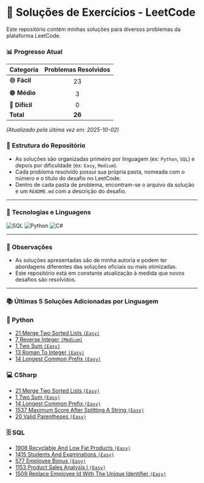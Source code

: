 # 🧩 Soluções de Exercícios - LeetCode

Este repositório contém minhas soluções para diversos problemas da plataforma LeetCode.

### 📊 Progresso Atual

| Categoria | Problemas Resolvidos |
| :--- | :---: |
| <g-emoji>🟢</g-emoji> **Fácil** | 23 |
| <g-emoji>🟠</g-emoji> **Médio** | 3 |
| <g-emoji>🔴</g-emoji> **Difícil** | 0 |
| **Total** | **26** |

*(Atualizado pela última vez em: 2025-10-02)*

### 📂 Estrutura do Repositório

-   As soluções são organizadas primeiro por linguagem (ex: `Python`, `SQL`) e depois por dificuldade (ex: `Easy`, `Medium`).
-   Cada problema resolvido possui sua própria pasta, nomeada com o número e o título do desafio no LeetCode.
-   Dentro de cada pasta de problema, encontram-se o arquivo da solução e um `README.md` com a descrição do desafio.

---

### 🚀 Tecnologias e Linguagens

![SQL](https://img.shields.io/badge/SQL-4479A1?style=for-the-badge&logo=mysql&logoColor=white)
![Python](https://img.shields.io/badge/Python-3776AB?style=for-the-badge&logo=python&logoColor=white)
![C#](https://img.shields.io/badge/C%23-239120?style=for-the-badge&logo=c-sharp&logoColor=white)

---

### 📝 Observações

-   As soluções apresentadas são de minha autoria e podem ter abordagens diferentes das soluções oficiais ou mais otimizadas.
-   Este repositório está em constante atualização à medida que novos desafios são resolvidos.

---

### 📚 Últimas 5 Soluções Adicionadas por Linguagem

### 🐍 Python
- [21 Merge Two Sorted Lists `(Easy)`](https://leetcode.com/problems/merge-two-sorted-lists)
- [7 Reverse Integer `(Medium)`](https://leetcode.com/problems/reverse-integer)
- [1 Two Sum `(Easy)`](https://leetcode.com/problems/two-sum)
- [13 Roman To Integer `(Easy)`](https://leetcode.com/problems/roman-to-integer)
- [14 Longest Common Prefix `(Easy)`](https://leetcode.com/problems/longest-common-prefix)

### 💻 CSharp
- [21 Merge Two Sorted Lists `(Easy)`](https://leetcode.com/problems/merge-two-sorted-lists)
- [1 Two Sum `(Easy)`](https://leetcode.com/problems/two-sum)
- [14 Longest Common Prefix `(Easy)`](https://leetcode.com/problems/longest-common-prefix)
- [1537 Maximum Score After Splitting A String `(Easy)`](https://leetcode.com/problems/maximum-score-after-splitting-a-string)
- [20 Valid Parentheses `(Easy)`](https://leetcode.com/problems/valid-parentheses)

### 🗄️ SQL
- [1908 Recyclable And Low Fat Products `(Easy)`](https://leetcode.com/problems/recyclable-and-low-fat-products)
- [1415 Students And Examinations `(Easy)`](https://leetcode.com/problems/students-and-examinations)
- [577 Employee Bonus `(Easy)`](https://leetcode.com/problems/employee-bonus)
- [1153 Product Sales Analysis I `(Easy)`](https://leetcode.com/problems/product-sales-analysis-i)
- [1509 Replace Employee Id With The Unique Identifier `(Easy)`](https://leetcode.com/problems/replace-employee-id-with-the-unique-identifier)

